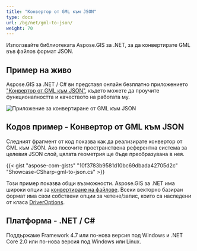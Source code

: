 ```yaml
---
title: "Конвертор от GML към JSON"
type: docs
url: /bg/net/gml-to-json/
weight: 70
---
```


Използвайте библиотеката Aspose.GIS за .NET, за да конвертирате GML във файлов формат JSON.

## **Пример на живо**

Aspose.GIS за .NET / C# ви представя онлайн безплатно приложението ["Конвертор от GML към JSON"](https://products.aspose.app/gis/conversion/gml-to-json), където можете да проучите функционалността и качеството на работата му.

![Приложение за конвертиране от GML към JSON](conversion.png)

## **Кодов пример - Конвертор от GML към JSON**

Следният фрагмент от код показва как да реализирате конвертор от GML към JSON. Ако посочите пространствена референтна система за целевия JSON слой, цялата геометрия ще бъде преобразувана в нея. 

{{< gist "aspose-com-gists" "10f3783b9581d10bc69dbada42705d2c" "Showcase-CSharp-gml-to-json.cs" >}}

Този пример показва общи възможности. Aspose.GIS за .NET има широки опции за [конвертиране на файлове](https://docs.aspose.com/gis/net/vector-layers/). Всеки векторно базиран формат има свои собствени опции за четене/запис, които са наследени от класа [DriverOptions](https://reference.aspose.com/gis/net/aspose.gis/driveroptions).

## **Платформа - .NET / C#**

Поддържаме Framework 4.7 или по-нова версия под Windows и .NET Core 2.0 или по-нова версия под Windows или Linux.
